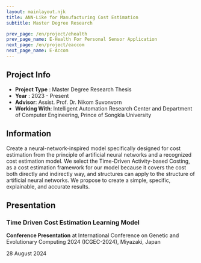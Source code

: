 ```yaml
---
layout: mainlayout.njk
title: ANN-Like for Manufacturing Cost Estimation
subtitle: Master Degree Research

prev_page: /en/project/ehealth
prev_page_name: E-Health For Personal Sensor Application
next_page: /en/project/eaccom
next_page_name: E-Accom
---
```


## Project Info

- **Project Type** : Master Degree Research Thesis
- **Year** : 2023 - Present
- **Advisor**: Assist. Prof. Dr. Nikom Suvonvorn
- **Working With**: Intelligent Automation Research Center and Department of Computer Engineering, Prince of Songkla University

## Information

Create a neural-network-inspired model specifically designed for cost estimation from the principle of artificial neural networks and a recognized cost estimation model. We select the Time-Driven Activity-based Costing, as a cost estimation framework for our model because it covers the cost both directly and indirectly way, and structures can apply to the structure of artificial neural networks.
We propose to create a simple, specific, explainable, and accurate results.

## Presentation

### Time Driven Cost Estimation Learning Model

**Conference Presentation** at International Conference on Genetic and Evolutionary Computing 2024 (ICGEC-2024), Miyazaki, Japan

28 August 2024
